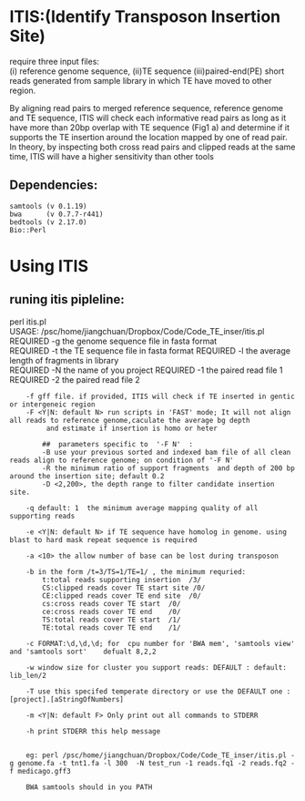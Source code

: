 ITIS:(Identify Transposon Insertion Site)
==========================================

require three input files:  	
	(i) reference genome sequence, 
	(ii)TE sequence 
	(iii)paired-end(PE) short reads generated from sample library in which TE have moved to other region. 

By aligning read pairs to merged reference sequence, reference genome and TE sequence, ITIS will check each informative read pairs as long as it have more than 20bp overlap with TE sequence (Fig1 a) and determine if it supports the TE insertion around the location mapped by one of read pair.  In theory, by inspecting both cross read pairs and clipped reads at the same time, ITIS will have a higher sensitivity than other tools


Dependencies:
----------------
	samtools (v 0.1.19)
	bwa      (v 0.7.7-r441)
	bedtools (v 2.17.0)
	Bio::Perl

Using ITIS
==========
runing itis pipleline:
----------------------
perl itis.pl	
USAGE:
	/psc/home/jiangchuan/Dropbox/Code/Code_TE_inser/itis.pl
	REQUIRED -g the genome sequence file in fasta format  
	REQUIRED -t the TE sequence file in fasta format
	REQUIRED -l the average length of fragments in library	
	REQUIRED -N the name of you project
	REQUIRED -1 the paired read file 1
	REQUIRED -2 the paired read file 2	
		
		-f gff file. if provided, ITIS will check if TE inserted in gentic or intergeneic region	 
		-F <Y|N: default N> run scripts in 'FAST' mode; It will not align all reads to reference genome,caculate the average bg depth 
		     and estimate if insertion is homo or heter
			
			##  parameters specific to  '-F N'  :
			-B use your previous sorted and indexed bam file of all clean reads align to reference genome; on condition of '-F N'
			-R the minimum ratio of support fragments  and depth of 200 bp around the insertion site; default 0.2
			-D <2,200>, the depth range to filter candidate insertion site. 

		-q default: 1  the minimum average mapping quality of all supporting reads

		-e <Y|N: default N> if TE sequence have homolog in genome. using blast to hard mask repeat sequence is required
		
		-a <10> the allow number of base can be lost during transposon

		-b in the form /t=3/TS=1/TE=1/ , the minimum requried:
			t:total reads supporting insertion  /3/
			CS:clipped reads cover TE start site /0/
			CE:clipped reads cover TE end site  /0/
			cs:cross reads cover TE start  /0/
			ce:cross reads cover TE end    /0/
			TS:total reads cover TE start  /1/
			TE:total reads cover TE end    /1/
		
		-c FORMAT:\d,\d,\d; for  cpu number for 'BWA mem', 'samtools view'  and 'samtools sort'    defualt 8,2,2
		
		-w window size for cluster you support reads: DEFAULT : default: lib_len/2
		
		-T use this specifed temperate directory or use the DEFAULT one :[project].[aStringOfNumbers]
		
		-m <Y|N: default F> Only print out all commands to STDERR
	         
		-h print STDERR this help message    

	
		eg: perl /psc/home/jiangchuan/Dropbox/Code/Code_TE_inser/itis.pl -g genome.fa -t tnt1.fa -l 300  -N test_run -1 reads.fq1 -2 reads.fq2 -f medicago.gff3 

		BWA samtools should in you PATH
	
	



